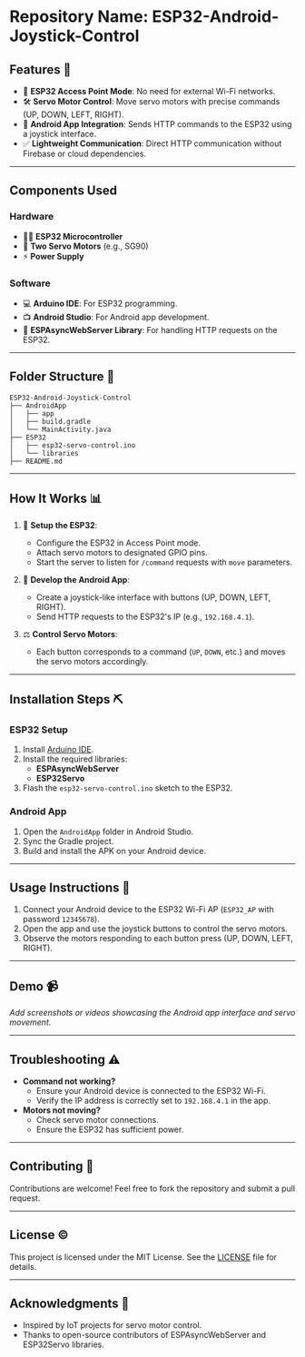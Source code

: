 # Repository Name: **ESP32-Android-Joystick-Control**

## Features 🌟
- 🚀 **ESP32 Access Point Mode**: No need for external Wi-Fi networks.
- 🛠️ **Servo Motor Control**: Move servo motors with precise commands (UP, DOWN, LEFT, RIGHT).
- 🔌 **Android App Integration**: Sends HTTP commands to the ESP32 using a joystick interface.
- ✅ **Lightweight Communication**: Direct HTTP communication without Firebase or cloud dependencies.

---

## Components Used

### Hardware
- 👨‍🔧 **ESP32 Microcontroller**
- 🎡 **Two Servo Motors** (e.g., SG90)
- ⚡ **Power Supply**

### Software
- 💻 **Arduino IDE**: For ESP32 programming.
- 📺 **Android Studio**: For Android app development.
- 🔀 **ESPAsyncWebServer Library**: For handling HTTP requests on the ESP32.

---

## Folder Structure 📂
```
ESP32-Android-Joystick-Control
├── AndroidApp
│   ├── app
│   ├── build.gradle
│   └── MainActivity.java
├── ESP32
│   ├── esp32-servo-control.ino
│   └── libraries
├── README.md
```

---

## How It Works 📊
1. 🔰 **Setup the ESP32**:
   - Configure the ESP32 in Access Point mode.
   - Attach servo motors to designated GPIO pins.
   - Start the server to listen for `/command` requests with `move` parameters.

2. 📱 **Develop the Android App**:
   - Create a joystick-like interface with buttons (UP, DOWN, LEFT, RIGHT).
   - Send HTTP requests to the ESP32's IP (e.g., `192.168.4.1`).

3. ⚖️ **Control Servo Motors**:
   - Each button corresponds to a command (`UP`, `DOWN`, etc.) and moves the servo motors accordingly.

---

## Installation Steps ⛏
### ESP32 Setup
1. Install [Arduino IDE](https://www.arduino.cc/en/software).
2. Install the required libraries:
   - **ESPAsyncWebServer**
   - **ESP32Servo**
3. Flash the `esp32-servo-control.ino` sketch to the ESP32.

### Android App
1. Open the `AndroidApp` folder in Android Studio.
2. Sync the Gradle project.
3. Build and install the APK on your Android device.

---

## Usage Instructions 🔄
1. Connect your Android device to the ESP32 Wi-Fi AP (`ESP32_AP` with password `12345678`).
2. Open the app and use the joystick buttons to control the servo motors.
3. Observe the motors responding to each button press (UP, DOWN, LEFT, RIGHT).

---

## Demo 📹
*Add screenshots or videos showcasing the Android app interface and servo movement.*

---

## Troubleshooting ⚠️
- **Command not working?**
   - Ensure your Android device is connected to the ESP32 Wi-Fi.
   - Verify the IP address is correctly set to `192.168.4.1` in the app.
- **Motors not moving?**
   - Check servo motor connections.
   - Ensure the ESP32 has sufficient power.

---

## Contributing 🔧
Contributions are welcome! Feel free to fork the repository and submit a pull request.

---

## License ©
This project is licensed under the MIT License. See the [LICENSE](LICENSE) file for details.

---

## Acknowledgments 👏
- Inspired by IoT projects for servo motor control.
- Thanks to open-source contributors of ESPAsyncWebServer and ESP32Servo libraries.

